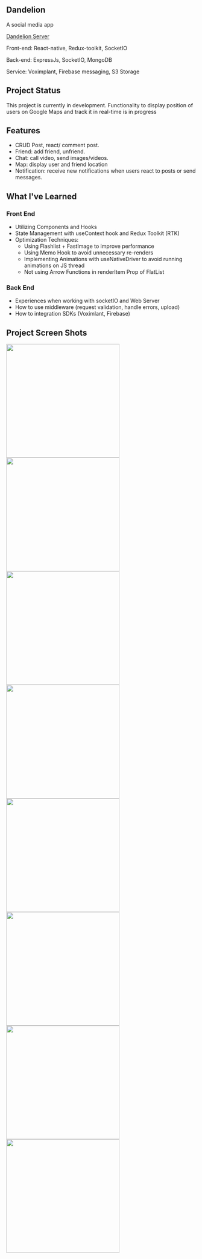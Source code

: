 ## Dandelion
A social media app 

<a href="https://github.com/lancer2672/DandelionServer" target="_blank">Dandelion Server</a>

Front-end: React-native, Redux-toolkit, SocketIO

Back-end: ExpressJs, SocketIO, MongoDB

Service: Voximplant, Firebase messaging, S3 Storage
## Project Status
This project is currently in development. Functionality to display position of users on Google Maps and track it in real-time is in progress

## Features
- CRUD Post, react/ comment post.
- Friend: add friend, unfriend.
- Chat: call video, send images/videos.
- Map: display user and friend location
- Notification: receive new notifications when users react to posts or send messages.
## What I've Learned
### Front End
- Utilizing Components and Hooks
- State Management with useContext hook and Redux Toolkit (RTK)
- Optimization Techniques:
  + Using Flashlist + FastImage to improve performance
  + Using Memo Hook to avoid unnecessary re-renders
  + Implementing Animations with useNativeDriver to avoid running animations on JS thread
  + Not using Arrow Functions in renderItem Prop of FlatList
### Back End
- Experiences when working with socketIO and Web Server
- How to use middleware (request validation, handle errors, upload)
- How to integration SDKs (Voximlant, Firebase)
## Project Screen Shots
<img src="https://github.com/lancer2672/Dandelion/assets/90507570/234f3cfa-7069-47e3-81b5-0de9c1f4c2fb"  width="300">
<img src="https://github.com/lancer2672/Dandelion/assets/90507570/24c02733-7f18-44a0-af23-1701a8baff59"  width="300">
<img src="https://github.com/lancer2672/Dandelion/assets/90507570/909ffdab-a2b3-4967-aa3c-95a64404a145" width="300">
<img src="https://github.com/lancer2672/Dandelion/assets/90507570/b00270b8-aaf4-4bd8-bfac-5077dd6cbd7f" width="300">
<img src="https://github.com/lancer2672/Dandelion/assets/90507570/4a0b4acc-d9a9-477c-a3b3-2bfd85fc5967" width="300">
<img src="https://github.com/lancer2672/Dandelion/assets/90507570/5004f845-10de-4a3f-a608-809e8db9bcd8" width="300">
<img src="https://github.com/lancer2672/Dandelion/assets/90507570/2574aae6-3992-4fdc-982c-8ec23ef7c51e" width="300">
<img src="https://github.com/lancer2672/Dandelion/assets/90507570/d47e01c6-803f-4b59-a722-3557078054cf" width="300">


